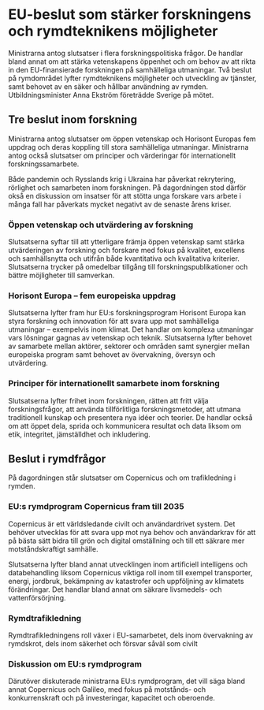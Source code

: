 # EU-beslut som stärker forskningens och rymdteknikens möjligheter

Ministrarna antog slutsatser i flera forskningspolitiska frågor. De handlar bland annat om att stärka vetenskapens öppenhet och om behov av att rikta in den EU\-finansierade forskningen på samhälleliga utmaningar. Två beslut på rymdområdet lyfter rymdteknikens möjligheter och utveckling av tjänster, samt behovet av en säker och hållbar användning av rymden. Utbildningsminister Anna Ekström företrädde Sverige på mötet.


## Tre beslut inom forskning

Ministrarna antog slutsatser om öppen vetenskap och Horisont Europas fem uppdrag och deras koppling till stora samhälleliga utmaningar. Ministrarna antog också slutsatser om principer och värderingar för internationellt forskningssamarbete.

Både pandemin och Rysslands krig i Ukraina har påverkat rekrytering, rörlighet och samarbeten inom forskningen. På dagordningen stod därför okså en diskussion om insatser för att stötta unga forskare vars arbete i många fall har påverkats mycket negativt av de senaste årens kriser.

### Öppen vetenskap och utvärdering av forskning

Slutsatserna syftar till att ytterligare främja öppen vetenskap samt stärka utvärderingen av forskning och forskare med fokus på kvalitet, excellens och samhällsnytta och utifrån både kvantitativa och kvalitativa kriterier. Slutsatserna trycker på omedelbar tillgång till forskningspublikationer och bättre möjligheter till samverkan.

### Horisont Europa – fem europeiska uppdrag

Slutsatserna lyfter fram hur EU:s forskningsprogram Horisont Europa kan styra forskning och innovation för att svara upp mot samhälleliga utmaningar – exempelvis inom klimat. Det handlar om komplexa utmaningar vars lösningar gagnas av vetenskap och teknik. Slutsatserna lyfter behovet av samarbete mellan aktörer, sektorer och områden samt synergier mellan europeiska program samt behovet av övervakning, översyn och utvärdering.

### Principer för internationellt samarbete inom forskning

Slutsatserna lyfter frihet inom forskningen, rätten att fritt välja forskningsfrågor, att använda tillförlitliga forskningsmetoder, att utmana traditionell kunskap och presentera nya idéer och teorier. De handlar också om att öppet dela, sprida och kommunicera resultat och data liksom om etik, integritet, jämställdhet och inkludering.

## Beslut i rymdfrågor

På dagordningen står slutsatser om Copernicus och om trafikledning i rymden.

### EU:s rymdprogram Copernicus fram till 2035

Copernicus är ett världsledande civilt och användardrivet system. Det behöver utvecklas för att svara upp mot nya behov och användarkrav för att på bästa sätt bidra till grön och digital omställning och till ett säkrare mer motståndskraftigt samhälle.

Slutsatserna lyfter bland annat utvecklingen inom artificiell intelligens och databehandling liksom Copernicus viktiga roll inom till exempel transporter, energi, jordbruk, bekämpning av katastrofer och uppföljning av klimatets förändringar. Det handlar bland annat om säkrare livsmedels\- och vattenförsörjning.

### Rymdtrafikledning

Rymdtrafikledningens roll växer i EU\-samarbetet, dels inom övervakning av rymdskrot, dels inom säkerhet och försvar såväl som civilt

### Diskussion om EU:s rymdprogram

Därutöver diskuterade ministrarna EU:s rymdprogram, det vill säga bland annat Copernicus och Galileo, med fokus på motstånds\- och konkurrenskraft och på investeringar, kapacitet och oberoende.
